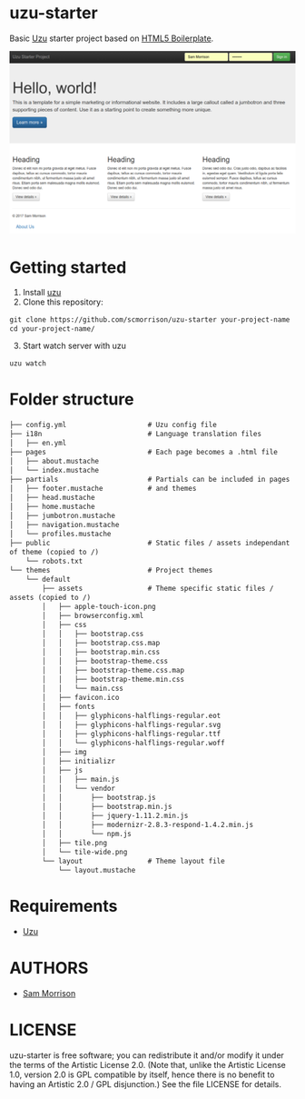 uzu-starter
===========

Basic [Uzu](https://github.com/scmorrison/uzu) starter project based on [HTML5 Boilerplate](https://html5boilerplate.com/).

![uzu-starter screenshot](https://raw.githubusercontent.com/scmorrison/uzu-starter/master/public/uzu-starter-ss.png)

Getting started
===============

1. Install [uzu](https://github.com/scmorrison/uzu)
2. Clone this repository:
```
git clone https://github.com/scmorrison/uzu-starter your-project-name
cd your-project-name/
```
3. Start watch server with uzu
```
uzu watch
```

Folder structure
================

```
├── config.yml                    # Uzu config file
├── i18n                          # Language translation files
│   ├── en.yml
├── pages                         # Each page becomes a .html file
│   ├── about.mustache
│   └── index.mustache
├── partials                      # Partials can be included in pages
│   ├── footer.mustache           # and themes
│   ├── head.mustache
│   ├── home.mustache
│   ├── jumbotron.mustache
│   ├── navigation.mustache
│   └── profiles.mustache
├── public                        # Static files / assets independant of theme (copied to /)
    └── robots.txt
└── themes                        # Project themes
    └── default
        ├── assets                # Theme specific static files / assets (copied to /)
        │   ├── apple-touch-icon.png
        │   ├── browserconfig.xml
        │   ├── css
        │   │   ├── bootstrap.css
        │   │   ├── bootstrap.css.map
        │   │   ├── bootstrap.min.css
        │   │   ├── bootstrap-theme.css
        │   │   ├── bootstrap-theme.css.map
        │   │   ├── bootstrap-theme.min.css
        │   │   └── main.css
        │   ├── favicon.ico
        │   ├── fonts
        │   │   ├── glyphicons-halflings-regular.eot
        │   │   ├── glyphicons-halflings-regular.svg
        │   │   ├── glyphicons-halflings-regular.ttf
        │   │   └── glyphicons-halflings-regular.woff
        │   ├── img
        │   ├── initializr
        │   ├── js
        │   │   ├── main.js
        │   │   └── vendor
        │   │       ├── bootstrap.js
        │   │       ├── bootstrap.min.js
        │   │       ├── jquery-1.11.2.min.js
        │   │       ├── modernizr-2.8.3-respond-1.4.2.min.js
        │   │       └── npm.js
        │   ├── tile.png
        │   └── tile-wide.png
        └── layout                # Theme layout file
            └── layout.mustache
```

Requirements
============

* [Uzu](https://github.com/scmorrison/uzu)

AUTHORS
=======

* [Sam Morrison](@samcns)

LICENSE
=======

uzu-starter is free software; you can redistribute it and/or modify it under the terms of the Artistic License 2.0. (Note that, unlike the Artistic License 1.0, version 2.0 is GPL compatible by itself, hence there is no benefit to having an Artistic 2.0 / GPL disjunction.) See the file LICENSE for details.


